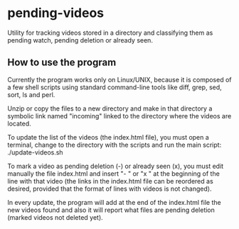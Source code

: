 pending-videos
==============

Utility for tracking videos stored in a directory and classifying them as pending watch, pending deletion or already seen.

How to use the program
----------------------

Currently the program works only on Linux/UNIX, because it is composed of a few shell scripts using standard command-line tools like diff, grep, sed, sort, ls and perl.

Unzip or copy the files to a new directory and make in that directory a symbolic link named "incoming" linked to the directory where the videos are located.

To update the list of the videos (the index.html file), you must open a terminal, change to the directory with the scripts and run the main script: ./update-videos.sh

To mark a video as pending deletion (-) or already seen (x), you must edit manually the file index.html and insert "- " or "x " at the beginning of the line with that video (the links in the index.html file can be reordered as desired, provided that the format of lines with videos is not changed).

In every update, the program will add at the end of the index.html file the new videos found and also it will report what files are pending deletion (marked videos not deleted yet).

